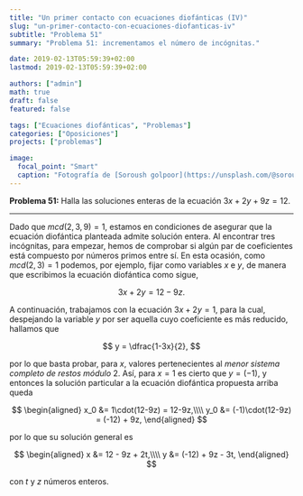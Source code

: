 ```yaml
---
title: "Un primer contacto con ecuaciones diofánticas (IV)"
slug: "un-primer-contacto-con-ecuaciones-diofanticas-iv"
subtitle: "Problema 51"
summary: "Problema 51: incrementamos el número de incógnitas."

date: 2019-02-13T05:59:39+02:00
lastmod: 2019-02-13T05:59:39+02:00

authors: ["admin"]
math: true
draft: false
featured: false

tags: ["Ecuaciones diofánticas", "Problemas"]
categories: ["Oposiciones"]
projects: ["problemas"]

image:
  focal_point: "Smart"
  caption: "Fotografía de [Soroush golpoor](https://unsplash.com/@soroushgolpoor), disponible en [Unsplash](https://unsplash.com/photos/mbUXFI5ZpLc)."
---
```


**Problema 51:** Halla las soluciones enteras de la ecuación $3x+2y+9z=12$.

***

Dado que $mcd(2,3,9)=1$, estamos en condiciones de asegurar que la ecuación diofántica planteada admite solución entera. Al encontrar tres incógnitas, para empezar, hemos de comprobar si algún par de coeficientes está compuesto por números primos entre sí. En esta ocasión, como $mcd(2,3)=1$ podemos, por ejemplo, fijar como variables $x$ e $y$, de manera que escribimos la ecuación diofántica como sigue, 

$$
3x+2y=12-9z.
$$

A continuación, trabajamos con la ecuación $3x+2y=1$, para la cual, despejando la variable $y$ por ser aquella cuyo coeficiente es más reducido, hallamos que 

$$
y = \dfrac{1-3x}{2},
$$ 

por lo que basta probar, para $x$, valores pertenecientes al *menor sistema completo de restos módulo* $2$. Así, para $x=1$ es cierto que $y = (-1)$, y entonces la solución particular a la ecuación diofántica propuesta arriba queda

$$
\begin{aligned}
x_0 &= 1\cdot(12-9z) = 12-9z,\\\\ y_0 &= (-1)\cdot(12-9z) = (-12) + 9z,
\end{aligned}
$$

por lo que su solución general es

$$
\begin{aligned}
x &= 12 - 9z + 2t,\\\\ y &= (-12) + 9z - 3t,
\end{aligned}
$$

con $t$ y $z$ números enteros.
